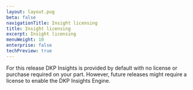 ```yaml
---
layout: layout.pug
beta: false
navigationTitle: Insight licensing
title: Insight licensing
excerpt: Insight licensing
menuWeight: 10
enterprise: false
techPreview: true
---
```


For this release DKP Insights is provided by default with no license or purchase required on your part. However, future releases might require a license to enable the DKP Insights Engine.
